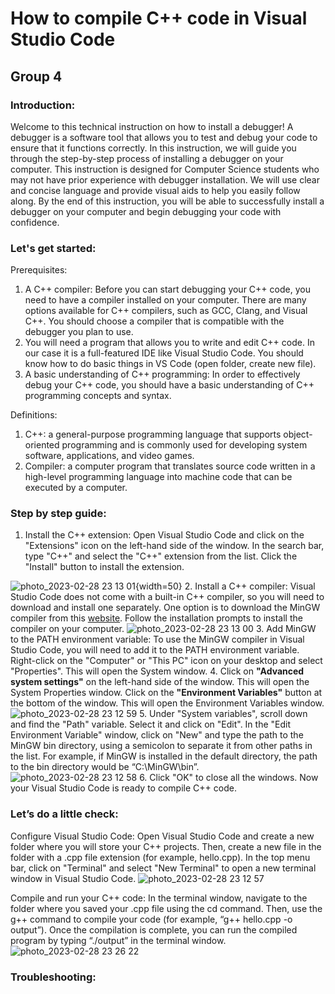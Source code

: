# How to compile C++ code in Visual Studio Code
## Group 4
### Introduction:
Welcome to this technical instruction on how to install a debugger! A debugger is a software tool that allows you to test and debug your code to ensure that it functions correctly. In this instruction, we will guide you through the step-by-step process of installing a debugger on your computer. This instruction is designed for Computer Science students who may not have prior experience with debugger installation. We will use clear and concise language and provide visual aids to help you easily follow along. By the end of this instruction, you will be able to successfully install a debugger on your computer and begin debugging your code with confidence. 
### Let's get started:
Prerequisites: 
1. A C++ compiler: Before you can start debugging your C++ code, you need to have a compiler installed on your computer. There are many options available for C++ compilers, such as GCC, Clang, and Visual C++. You should choose a compiler that is compatible with the debugger you plan to use.
2. You will need a program that allows you to write and edit C++ code. In our case it is a full-featured IDE like Visual Studio Code. You should know how to do basic things in VS Code (open folder, create new file).
3. A basic understanding of C++ programming: In order to effectively debug your C++ code, you should have a basic understanding of C++ programming concepts and syntax.

Definitions:
1. C++: a general-purpose programming language that supports object-oriented programming and is commonly used for developing system software, applications, and video games.
2. Compiler: a computer program that translates source code written in a high-level programming language into machine code that can be executed by a computer.
### Step by step guide:
1. Install the C++ extension: Open Visual Studio Code and click on the "Extensions" icon on the left-hand side of the window. In the search bar, type "C++" and select the "C++" extension from the list. Click the "Install" button to install the extension.

![photo_2023-02-28 23 13 01](https://user-images.githubusercontent.com/123377628/221927244-ffb643dc-2e84-49c3-a8c1-3272b95f4e0d.jpeg){width=50}
2. Install a C++ compiler: Visual Studio Code does not come with a built-in C++ compiler, so you will need to download and install one separately. One option is to download the MinGW compiler from this [website](https://sourceforge.net/projects/mingw/). Follow the installation prompts to install the compiler on your computer.
![photo_2023-02-28 23 13 00](https://user-images.githubusercontent.com/123377628/221928656-e2beb9bf-fc97-4c40-be3b-d05d1bbff176.jpeg)
3. Add MinGW to the PATH environment variable: To use the MinGW compiler in Visual Studio Code, you will need to add it to the PATH environment variable. Right-click on the "Computer" or "This PC" icon on your desktop and select "Properties". This will open the System window. 
4. Click on **"Advanced system settings"** on the left-hand side of the window. This will open the System Properties window. Click on the **"Environment Variables"** button at the bottom of the window. This will open the Environment Variables window.
![photo_2023-02-28 23 12 59](https://user-images.githubusercontent.com/123377628/221929325-383aa685-13be-4842-ae80-f1dfdd32a0f9.jpeg)
5. Under "System variables", scroll down and find the "Path" variable. Select it and click on "Edit". In the "Edit Environment Variable" window, click on "New" and type the path to the MinGW bin directory, using a semicolon to separate it from other paths in the list. For example, if MinGW is installed in the default directory, the path to the bin directory would be “C:\MinGW\bin”.
![photo_2023-02-28 23 12 58](https://user-images.githubusercontent.com/123377628/221929440-cb26090f-cd61-4b95-b32d-28e9959ade12.jpeg)
6. Click "OK" to close all the windows. Now your Visual Studio Code is ready to compile C++ code.
### Let’s do a little check:
Configure Visual Studio Code: Open Visual Studio Code and create a new folder where you will store your C++ projects. Then, create a new file in the folder with a .cpp file extension (for example, hello.cpp). In the top menu bar, click on "Terminal" and select "New Terminal" to open a new terminal window in Visual Studio Code.
![photo_2023-02-28 23 12 57](https://user-images.githubusercontent.com/123377628/221929726-9457ea77-1a19-4a3d-bb7f-8507daeafd5d.jpeg)

Compile and run your C++ code: In the terminal window, navigate to the folder where you saved your .cpp file using the cd command. Then, use the g++ command to compile your code (for example, “g++ hello.cpp -o output”). Once the compilation is complete, you can run the compiled program by typing “./output” in the terminal window.
![photo_2023-02-28 23 26 22](https://user-images.githubusercontent.com/123377628/221930445-4a4d6dc2-8b38-4d62-9edb-b88b8750c442.jpeg)

### Troubleshooting:
